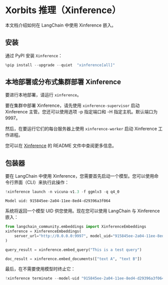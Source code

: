 # Xorbits 推理（Xinference）

本文档介绍如何在 LangChain 中使用 Xinference 嵌入。

## 安装

通过 PyPI 安装 `Xinference`：

```python
%pip install --upgrade --quiet  "xinference[all]"
```

## 本地部署或分布式集群部署 Xinference

要进行本地部署，请运行 `xinference`。

要在集群中部署 Xinference，请先使用 `xinference-supervisor` 启动 Xinference 主管。您还可以使用选项 -p 指定端口和 -H 指定主机。默认端口为 9997。

然后，在要运行它们的每台服务器上使用 `xinference-worker` 启动 Xinference 工作进程。

您可以在 [Xinference](https://github.com/xorbitsai/inference) 的 README 文件中查阅更多信息。

## 包装器

要在 LangChain 中使用 Xinference，您需要首先启动一个模型。您可以使用命令行界面（CLI）来执行此操作：

```python
!xinference launch -n vicuna-v1.3 -f ggmlv3 -q q4_0
```

```output
Model uid: 915845ee-2a04-11ee-8ed4-d29396a3f064
```

系统将返回一个模型 UID 供您使用。现在您可以使用 LangChain 与 Xinference 嵌入：

```python
from langchain_community.embeddings import XinferenceEmbeddings
xinference = XinferenceEmbeddings(
    server_url="http://0.0.0.0:9997", model_uid="915845ee-2a04-11ee-8ed4-d29396a3f064"
)
```

```python
query_result = xinference.embed_query("This is a test query")
```

```python
doc_result = xinference.embed_documents(["text A", "text B"])
```

最后，在不需要使用模型时终止它：

```python
!xinference terminate --model-uid "915845ee-2a04-11ee-8ed4-d29396a3f064"
```